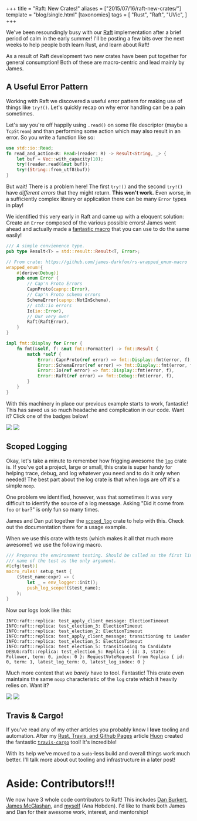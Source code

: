 +++
title = "Raft: New Crates!"
aliases = ["2015/07/16/raft-new-crates/"]
template = "blog/single.html"
[taxonomies]
tags = [
  "Rust",
  "Raft",
  "UVic",
]
+++

We've been resoundingly busy with our [Raft](http://raftconsensus.github.io/) implementation after a brief period of calm in the early summer! I'll be posting a few bits over the next weeks to help people both learn Rust, and learn about Raft!

As a result of Raft development two new crates have been put together for general consumption! Both of these are macro-centric and lead mainly by James.

<!-- more -->

## A Useful Error Pattern

Working with Raft we discovered a useful error pattern for making use of things like `try!()`. Let's quickly recap on why error handling can be a pain sometimes.

Let's say you're off happily using `.read()` on some file descriptor (maybe a `TcpStream`) and than performing some action which may also result in an error. So you write a function like so:

```rust
use std::io::Read;
fn read_and_action<R: Read>(reader: R) -> Result<String, _> {
	let buf = Vec::with_capacity(10);
    try!(reader.read(&mut buf));
    try!(String::from_utf8(buf))
}
```

But wait! There is a problem here! The first `try!()` and the second `try!()` have *different errors* that they might return. **This won't work.** Even worse, in a sufficiently complex library or application there can be many `Error` types in play!

We identified this very early in Raft and came up with a eloquent solution: Create an `Error` composed of the various possible errors! James went ahead and actually made a [fantastic macro](https://github.com/james-darkfox/rs-wrapped_enum-macro) that you can use to do the same easily!

```rust
/// A simple convienence type.
pub type Result<T> = std::result::Result<T, Error>;

// From crate: https://github.com/james-darkfox/rs-wrapped_enum-macro
wrapped_enum!{
    #[derive(Debug)]
    pub enum Error {
    	// Cap'n Proto Errors
        CapnProto(capnp::Error),
        // Cap'n Proto schema errors
        SchemaError(capnp::NotInSchema),
        // std::io errors
        Io(io::Error),
        // Our very own!
        Raft(RaftError),
    }
}

impl fmt::Display for Error {
    fn fmt(&self, f: &mut fmt::Formatter) -> fmt::Result {
        match *self {
            Error::CapnProto(ref error) => fmt::Display::fmt(error, f),
            Error::SchemaError(ref error) => fmt::Display::fmt(error, f),
            Error::Io(ref error) => fmt::Display::fmt(error, f),
            Error::Raft(ref error) => fmt::Debug::fmt(error, f),
        }
    }
}
```

With this machinery in place our previous example starts to work, fantastic! This has saved us so much headache and complication in our code. Want it? Click one of the badges below!

[![](https://img.shields.io/crates/v/wrapped_enum.svg)](https://crates.io/crates/wrapped_enum)
[![](https://img.shields.io/crates/d/wrapped_enum.svg)](https://crates.io/crates/wrapped_enum)

## Scoped Logging

Okay, let's take a minute to remember how frigging awesome the [`log`](https://crates.io/crates/log) crate is. If you've got a project, large or small, this crate is super handy for helping trace, debug, and log whatever you need and to do it only when needed! The best part about the log crate is that when logs are off it's a simple `noop`.

One problem we identified, however, was that sometimes it was very difficult to identify the source of a log message. Asking "Did it come from `foo` or `bar`?" is only fun so many times.

James and Dan put together the [`scoped_log`](https://github.com/james-darkfox/rs-scoped_log) crate to help with this. Check out the documentation there for a usage example.

When we use this crate with tests (which makes it all that much more awesome!) we use the following macro.

```rust
/// Prepares the environment testing. Should be called as the first line of every test with the
/// name of the test as the only argument.
#[cfg(test)]
macro_rules! setup_test {
    ($test_name:expr) => (
        let _ = env_logger::init();
        push_log_scope!($test_name);
    );
}
```

Now our logs look like this:

```
INFO:raft::replica: test_apply_client_message: ElectionTimeout
INFO:raft::replica: test_election_3: ElectionTimeout
INFO:raft::replica: test_election_2: ElectionTimeout
INFO:raft::replica: test_apply_client_message: transitioning to Leader
INFO:raft::replica: test_election_5: ElectionTimeout
INFO:raft::replica: test_election_5: transitioning to Candidate
DEBUG:raft::replica: test_election_5: Replica { id: 3, state: Follower, term: 0, index: 0 }: RequestVoteRequest from Replica { id: 0, term: 1, latest_log_term: 0, latest_log_index: 0 }
```

Much more context that we *barely* have to tool. Fantastic! This crate even maintains the same `noop` characteristic of the `log` crate which it heavily relies on. Want it?

[![](https://img.shields.io/crates/v/scoped_log.svg)](https://crates.io/crates/scoped_log)
[![](https://img.shields.io/crates/d/scoped_log.svg)](https://crates.io/crates/scoped_log)

## Travis & Cargo!

If you've read any of my other articles you probably know I **love** tooling and automation. After my [Rust, Travis, and Github Pages](http://hoverbear.org/2015/03/07/rust-travis-github-pages/) article [Huon](https://github.com/huonw) created the fantastic [`travis-cargo`](https://github.com/huonw/travis-cargo) tool! It's incredible!

With its help we've moved to a `sudo`-less build and overall things work much better. I'll talk more about out tooling and infrastructure in a later post!

# Aside: Contributors!!!

We now have 3 whole code contributors to Raft! This includes [Dan Burkert](https://github.com/danburkert), [James McGlashan](https://github.com/james-darkfox), and [myself](https://github.com/hoverbear/) (Ana Hobden). I'd like to thank both James and Dan for their awesome work, interest, and mentorship!

